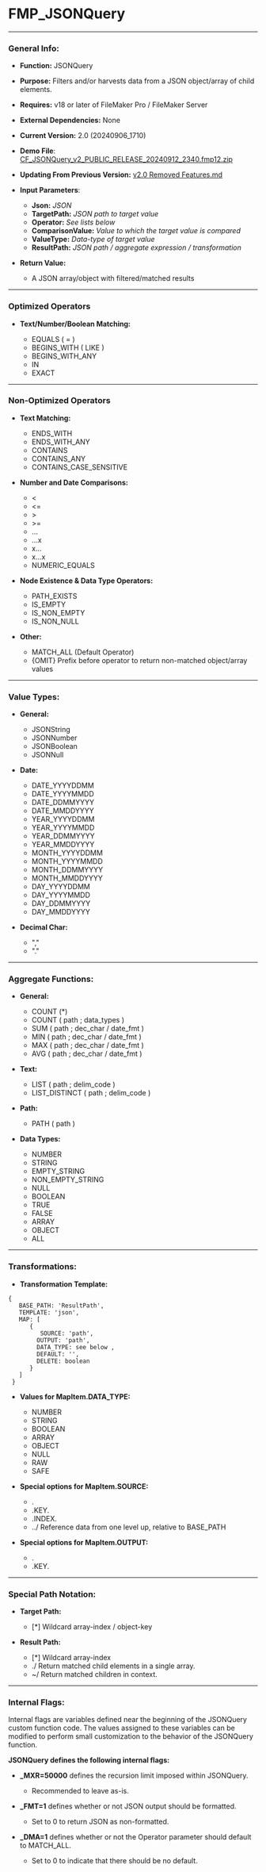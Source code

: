 # FMP_JSONQuery
---
### General Info:

- **Function:**	JSONQuery
- **Purpose:**		Filters and/or harvests data from a JSON object/array of child elements.
- **Requires:**	v18 or later of FileMaker Pro / FileMaker Server
- **External Dependencies:** None
- **Current Version:**		2.0 (20240906_1710)
- **Demo File**: [CF_JSONQuery_v2_PUBLIC_RELEASE_20240912_2340.fmp12.zip](https://github.com/steve-ssh/FMP_JSONQuery/blob/main/CF_JSONQuery_v2_PUBLIC_RELEASE_20240912_2340.fmp12.zip)
- **Updating From Previous Version:** [v2.0 Removed Features.md](https://github.com/steve-ssh/FMP_JSONQuery/blob/main/v.20%20Removed%20Features.md)

- **Input Parameters**:
	- **Json:**			_JSON_
	- **TargetPath:**			_JSON path to target value_
	- **Operator:**				_See lists below_
	- **ComparisonValue:**			_Value to which the target value is compared_
	- **ValueType:**				_Data-type of target value_
	- **ResultPath:**			_JSON path / aggregate expression / transformation_
	
- **Return Value:**
	- A JSON array/object with filtered/matched results

---

### Optimized Operators

- **Text/Number/Boolean Matching:**
  
	 - EQUALS		( = )
	 - BEGINS_WITH	( LIKE )
	 - BEGINS_WITH_ANY
	 - IN
	 - EXACT

---

### Non-Optimized Operators

- **Text Matching:**
	- ENDS_WITH
	- ENDS_WITH_ANY
	- CONTAINS
	- CONTAINS_ANY
	- CONTAINS_CASE_SENSITIVE

- **Number and Date Comparisons:**
	-  <
	-  <=
	-  \>
	-  \>=
	-  ...
	-  ...x
	-  x...
	-  x...x
	-  NUMERIC_EQUALS	

- **Node Existence & Data Type Operators:**
	- PATH_EXISTS
	- IS_EMPTY
	- IS_NON_EMPTY
	- IS_NON_NULL

- **Other:**
	- MATCH_ALL		(Default Operator)
	- {OMIT}		Prefix before operator to return non-matched object/array values

---

### Value Types:

- **General:**
	- JSONString
	- JSONNumber
	- JSONBoolean
	- JSONNull

- **Date:**
 	- DATE_YYYYDDMM
  - DATE_YYYYMMDD
  - DATE_DDMMYYYY
  - DATE_MMDDYYYY
  - YEAR_YYYYDDMM
  - YEAR_YYYYMMDD
  - YEAR_DDMMYYYY
  - YEAR_MMDDYYYY
  - MONTH_YYYYDDMM
  - MONTH_YYYYMMDD
  - MONTH_DDMMYYYY
  - MONTH_MMDDYYYY
  - DAY_YYYYDDMM
  - DAY_YYYYMMDD
  - DAY_DDMMYYYY
  - DAY_MMDDYYYY


- **Decimal Char:**
	- ","
	- "."

---

### Aggregate Functions:

- **General:**
	- COUNT (*)
	- COUNT ( path ; data_types )
	- SUM	( path ; dec_char / date_fmt )
	- MIN	( path ; dec_char / date_fmt )
	- MAX	( path ; dec_char / date_fmt )
	- AVG	( path ; dec_char / date_fmt )

- **Text:**
	- LIST ( path ; delim_code )
	- LIST_DISTINCT ( path ; delim_code )

- **Path:**
 	- PATH ( path )	

- **Data Types:**
	- NUMBER
	- STRING
	- EMPTY_STRING
	- NON_EMPTY_STRING
	- NULL
	- BOOLEAN
	- TRUE
	- FALSE
	- ARRAY
	- OBJECT
	- ALL

---

### Transformations:

- **Transformation Template:**
 ```
{
	BASE_PATH: 'ResultPath',	
	TEMPLATE: 'json',		
	MAP: [
	   {
	      SOURCE: 'path',
		 OUTPUT: 'path',
		 DATA_TYPE: see below ,
		 DEFAULT: '',
		 DELETE: boolean
	   }
	]
  }
```

- **Values for MapItem.DATA_TYPE:**

  - NUMBER
  - STRING
  - BOOLEAN
  - ARRAY
  - OBJECT
  - NULL
  - RAW
  - SAFE

- **Special options for MapItem.SOURCE:**
  - .
  - .KEY.
  - .INDEX.
  - ../		Reference data from one level up, relative to BASE_PATH

- **Special options for MapItem.OUTPUT:**
  - .
  - .KEY.

---

### Special Path Notation:

- **Target Path:**
	- [*]		Wildcard array-index / object-key

- **Result Path:**
	- [*]		Wildcard array-index  
	- ./		Return matched child elements in a single array.  
	- ~/		Return matched children in context.

---

### Internal Flags:

  Internal flags are variables defined near the beginning of the JSONQuery custom function code.
  The values assigned to these variables can be modified to perform small customization to the behavior of the JSONQuery function.

**JSONQuery defines the following internal flags:**

- **_MXR=50000**   defines the recursion limit imposed within JSONQuery.
    - Recommended to leave as-is.
      
- **_FMT=1**   defines whether or not JSON output should be formatted.
    - Set to 0 to return JSON as non-formatted.
      
- **_DMA=1**   defines whether or not the Operator parameter should default to MATCH_ALL.
    - Set to 0 to indicate that there should be no default.

  



